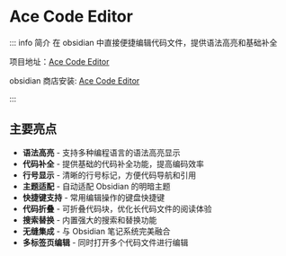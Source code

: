 # Ace Code Editor

::: info 简介
在 obsidian 中直接便捷编辑代码文件，提供语法高亮和基础补全

项目地址：[Ace Code Editor](https://github.com/RavenHogWarts/obsidian-ace-code-editor)

obsidian 商店安装: [Ace Code Editor](https://obsidian.md/plugins?id=ace-code-editor)

:::

## 主要亮点

- **语法高亮** - 支持多种编程语言的语法高亮显示
- **代码补全** - 提供基础的代码补全功能，提高编码效率
- **行号显示** - 清晰的行号标记，方便代码导航和引用
- **主题适配** - 自动适配 Obsidian 的明暗主题
- **快捷键支持** - 常用编辑操作的键盘快捷键
- **代码折叠** - 可折叠代码块，优化长代码文件的阅读体验
- **搜索替换** - 内置强大的搜索和替换功能
- **无缝集成** - 与 Obsidian 笔记系统完美融合
- **多标签页编辑** - 同时打开多个代码文件进行编辑